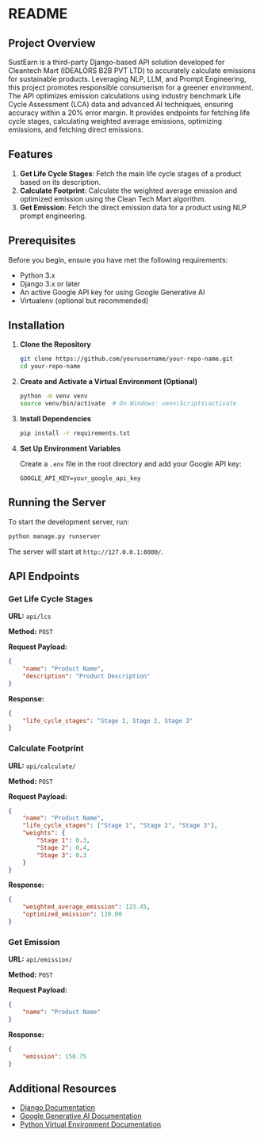 
# README

## Project Overview

SustEarn is a third-party Django-based API solution developed for Cleantech Mart (IDEALORS B2B PVT LTD) to accurately calculate emissions for sustainable products. Leveraging NLP, LLM, and Prompt Engineering, this project promotes responsible consumerism for a greener environment. The API optimizes emission calculations using industry benchmark Life Cycle Assessment (LCA) data and advanced AI techniques, ensuring accuracy within a 20% error margin. It provides endpoints for fetching life cycle stages, calculating weighted average emissions, optimizing emissions, and fetching direct emissions.

## Features

1. **Get Life Cycle Stages**: Fetch the main life cycle stages of a product based on its description.
2. **Calculate Footprint**: Calculate the weighted average emission and optimized emission using the Clean Tech Mart algorithm.
3. **Get Emission**: Fetch the direct emission data for a product using NLP prompt engineering.

## Prerequisites

Before you begin, ensure you have met the following requirements:

- Python 3.x
- Django 3.x or later
- An active Google API key for using Google Generative AI
- Virtualenv (optional but recommended)

## Installation

1. **Clone the Repository**

   ```sh
   git clone https://github.com/yourusername/your-repo-name.git
   cd your-repo-name
   ```

2. **Create and Activate a Virtual Environment (Optional)**

   ```sh
   python -m venv venv
   source venv/bin/activate  # On Windows: venv\Scripts\activate
   ```

3. **Install Dependencies**

   ```sh
   pip install -r requirements.txt
   ```

4. **Set Up Environment Variables**

   Create a `.env` file in the root directory and add your Google API key:
   
   ```env
   GOOGLE_API_KEY=your_google_api_key
   ```



## Running the Server

To start the development server, run:

```sh
python manage.py runserver
```

The server will start at `http://127.0.0.1:8000/`.

## API Endpoints

### Get Life Cycle Stages

**URL:** `api/lcs`

**Method:** `POST`

**Request Payload:**

```json
{
    "name": "Product Name",
    "description": "Product Description"
}
```

**Response:**

```json
{
    "life_cycle_stages": "Stage 1, Stage 2, Stage 3"
}
```

### Calculate Footprint

**URL:** `api/calculate/`

**Method:** `POST`

**Request Payload:**

```json
{
    "name": "Product Name",
    "life_cycle_stages": ["Stage 1", "Stage 2", "Stage 3"],
    "weights": {
        "Stage 1": 0.3,
        "Stage 2": 0.4,
        "Stage 3": 0.3
    }
}
```

**Response:**

```json
{
    "weighted_average_emission": 123.45,
    "optimized_emission": 110.00
}
```

### Get Emission

**URL:** `api/emission/`

**Method:** `POST`

**Request Payload:**

```json
{
    "name": "Product Name"
}
```

**Response:**

```json
{
    "emission": 150.75
}
```



## Additional Resources

- [Django Documentation](https://docs.djangoproject.com/)
- [Google Generative AI Documentation](https://cloud.google.com/generative-ai)
- [Python Virtual Environment Documentation](https://docs.python.org/3/tutorial/venv.html)

